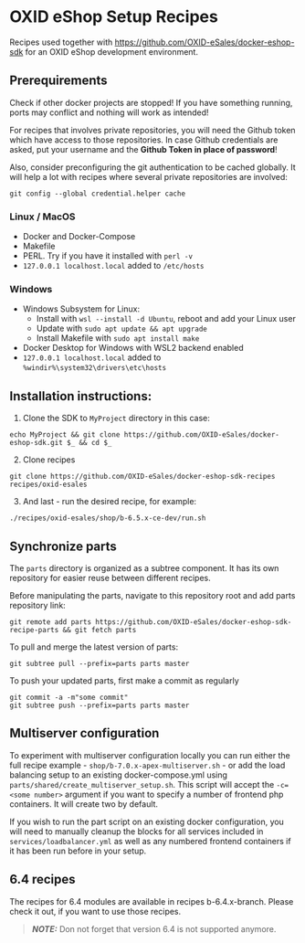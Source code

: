 # OXID eShop Setup Recipes

Recipes used together with https://github.com/OXID-eSales/docker-eshop-sdk for an OXID eShop development environment.

## Prerequirements

Check if other docker projects are stopped! If you have something running, ports may conflict and nothing will work as intended!

For recipes that involves private repositories, you will need the Github token which have access to those repositories.
In case Github credentials are asked, put your username and the **Github Token in place of password**!

Also, consider preconfiguring the git authentication to be cached globally. It will help a lot with recipes where several private repositories are involved:
```
git config --global credential.helper cache
```

### Linux / MacOS

- Docker and Docker-Compose
- Makefile
- PERL. Try if you have it installed with `perl -v`
- `127.0.0.1 localhost.local` added to `/etc/hosts`

### Windows

- Windows Subsystem for Linux:
  - Install with `wsl --install -d Ubuntu`, reboot and add your Linux user
  - Update with `sudo apt update && apt upgrade`
  - Install Makefile with `sudo apt install make`
- Docker Desktop for Windows with WSL2 backend enabled
- `127.0.0.1 localhost.local` added to `%windir%\system32\drivers\etc\hosts`

## Installation instructions:

1. Clone the SDK to ``MyProject`` directory in this case:
```
echo MyProject && git clone https://github.com/OXID-eSales/docker-eshop-sdk.git $_ && cd $_
```

2. Clone recipes
```
git clone https://github.com/OXID-eSales/docker-eshop-sdk-recipes recipes/oxid-esales
```

3. And last - run the desired recipe, for example:
```
./recipes/oxid-esales/shop/b-6.5.x-ce-dev/run.sh
```

## Synchronize parts

The ``parts`` directory is organized as a subtree component. It has its own repository for easier reuse between
different recipes.

Before manipulating the parts, navigate to this repository root and add parts repository link:

```
git remote add parts https://github.com/OXID-eSales/docker-eshop-sdk-recipe-parts && git fetch parts
```

To pull and merge the latest version of parts:
```
git subtree pull --prefix=parts parts master
```

To push your updated parts, first make a commit as regularly
```
git commit -a -m"some commit"
git subtree push --prefix=parts parts master
```

## Multiserver configuration

To experiment with multiserver configuration locally you can run either the full recipe example - ``shop/b-7.0.x-apex-multiserver.sh`` - or add the load balancing setup to an existing docker-compose.yml using ``parts/shared/create_multiserver_setup.sh``. This script will accept the ``-c=<some number>`` argument if you want to specify a number of frontend php containers. It will create two by default.

If you wish to run the part script on an existing docker configuration, you will need to manually cleanup the blocks for all services included in ``services/loadbalancer.yml`` as well as any numbered frontend containers if it has been run before in your setup.

## 6.4 recipes

The recipes for 6.4 modules are available in recipes b-6.4.x-branch. Please check it out, if you want to use those
recipes.

> **_NOTE:_** Don not forget that version 6.4 is not supported anymore.